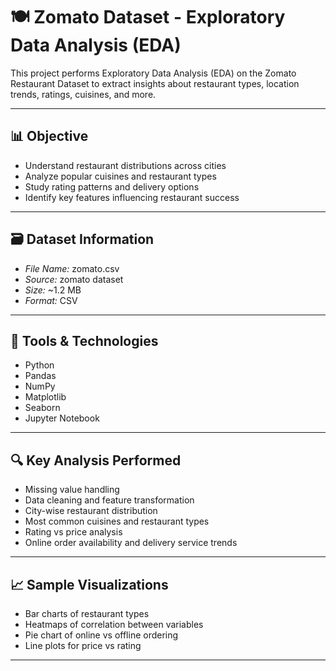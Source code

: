 # 🍽 Zomato Dataset - Exploratory Data Analysis (EDA)

This project performs Exploratory Data Analysis (EDA) on the Zomato Restaurant Dataset to extract insights about restaurant types, location trends, ratings, cuisines, and more.

---

## 📊 Objective

- Understand restaurant distributions across cities
- Analyze popular cuisines and restaurant types
- Study rating patterns and delivery options
- Identify key features influencing restaurant success

---

## 🗃 Dataset Information

- *File Name:* zomato.csv
- *Source:* zomato dataset
- *Size:* ~1.2 MB
- *Format:* CSV

---

## 🧰 Tools & Technologies

- Python
- Pandas
- NumPy
- Matplotlib
- Seaborn
- Jupyter Notebook

---

## 🔍 Key Analysis Performed

- Missing value handling
- Data cleaning and feature transformation
- City-wise restaurant distribution
- Most common cuisines and restaurant types
- Rating vs price analysis
- Online order availability and delivery service trends

---

## 📈 Sample Visualizations

- Bar charts of restaurant types
- Heatmaps of correlation between variables
- Pie chart of online vs offline ordering
- Line plots for price vs rating

---
